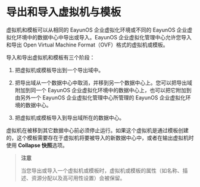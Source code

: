 # 导出和导入虚拟机与模板

虚拟机和模板可以从相同的 EayunOS 企业虚拟化环境或不同的 EayunOS 企业虚拟化环境中的数据中心中导出或导入。EayunOS 企业虚拟化管理中心允许您导入和导出 Open Virtual Machine Format（OVF）格式的虚拟机或模板。

导入和导出虚拟机和模板有三个阶段：

1. 把虚拟机或模板导出到一个导出域中。

2. 把导出域从一个数据中心中取消，并移到另一个数据中心上。您可以把导出域附加到同一个 EayunOS 企业虚拟化环境中的数据中心上，也可以把它附加到由另外一个 EayunOS 企业虚拟化管理中心所管理的 EayunOS 企业虚拟化环境的数据中心。

3. 把虚拟机或模板导入到导出域所在的数据中心。

虚拟机在被移到其它数据中心前必须停止运行。如果这个虚拟机是通过模板创建的，这个模板需要存在于虚拟机将要被导入的新数据中心中，或者在输出虚拟机时使用 **Collapse 快照**选项。


> **注意**
>
> 当您导出或导入一个虚拟机或模板时，虚拟机或模板的属性（如名称、描述、资源分配以及高可用性设置）会被保留。

